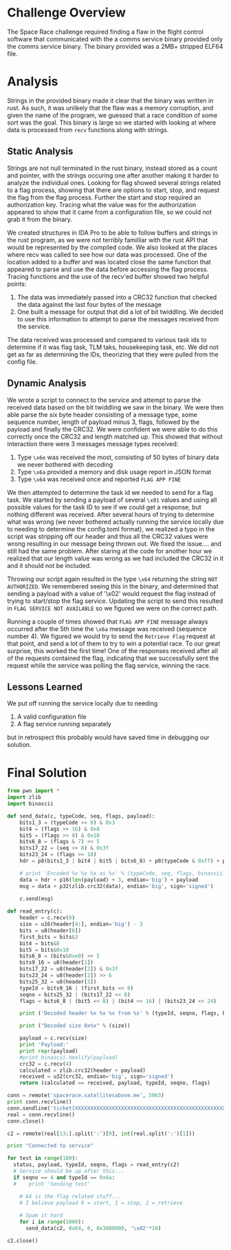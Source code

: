 # Challenge Overview
The Space Race challenge required finding a flaw in the flight control software that communicated with the a comms service binary provided only the comms service binary. The binary provided was a 2MB+ stripped ELF64 file.

# Analysis
Strings in the provided binary made it clear that the binary was written in rust. As such, it was unlikely that the flaw was a memory corruption, and given the name of the program, we guessed that a race condition of some sort was the goal. This binary is large so we started with looking at where data is processed from `recv` functions along with strings.

## Static Analysis
Strings are not null terminated in the rust binary, instead stored as a count and pointer, with the strings occuring one after another making it harder to analyze the individual ones. Looking for flag showed several strings related to a flag process, showing that there are options to start, stop, and request the flag from the flag process. Further the start and stop required an authorization key. Tracing what the value was for the authorization appeared to show that it came from a configuration file, so we could not grab it from the binary.

We created structures in IDA Pro to be able to follow buffers and strings in the rust program, as we were not terribly famililar with the rust API that would be represented by the compiled code. We also looked at the places where recv was called to see how our data was processed. One of the location added to a buffer and was located close the same function that appeared to parse and use the data before accessing the flag process. Tracing functions and the use of the recv'ed buffer showed two helpful points:
1. The data was immediately passed into a CRC32 function that checked the data against the last four bytes of the message
2. One built a message for output that did a lot of bit twiddling. We decided to use this information to attempt to parse the messages received from the service.

The data received was processed and compared to various task ids to determine if it was flag task, TLM taks, housekeeping task, etc. We did not get as far as determining the IDs, theorizing that they were pulled from the config file.

## Dynamic Analysis
We wrote a script to connect to the service and attempt to parse the received data based on the bit twiddling we saw in the binary. We were then able parse the six byte header consisting of a message type, some sequence number, length of payload minus 3, flags, followed by the payload and finally the CRC32. We were confident we were able to do this correctly once the CRC32 and length matched up. This showed that without interaction there were 3 messages message types received:
1. Type `\x6e` was received the most, consisting of 50 bytes of binary data we never bothered with decoding
2. Type `\x6a` provided a memory and disk usage report in JSON format
3. Type `\x64` was received once and reported `FLAG APP FINE`

We then attempted to determine the task id we needed to send for a flag task. We started by sending a payload of several `\x01` values and using all possible values for the task ID to see if we could get a response, but nothing different was received. After several hours of trying to determine what was wrong (we never bothered actually running the service locally due to needing to determine the config.toml format), we realized a typo in the script was stripping off our header and thus all the CRC32 values were wrong resulting in our message being thrown out. We fixed the issue.... and still had the same problem. After staring at the code for another hour we realized that our length value was wrong as we had included the CRC32 in it and it should not be included. 

Throwing our script again resulted in the type `\x64` returning the string `NOT AUTHORIZED`. We remembered seeing this in the binary, and determined that sending a payload with a value of '\x02' would request the flag instead of trying to start/stop the flag service. Updating the script to send this resulted in `FLAG SERVICE NOT AVAILABLE` so we figured we were on the correct path.

Running a couple of times showed that `FLAG APP FINE` message always occurred after the 5th time the `\x6a` message was received (sequence number 4). We figured we would try to send the `Retrieve Flag` request at that point, and send a lot of them to try to win a potential race. To our great surprise, this worked the first time! One of the responses received after all of the requests contained the flag, indicating that we successfully sent the request while the service was polling the flag service, winning the race.

## Lessons Learned
We put off running the service locally due to needing
1. A valid configuration file
2. A flag service running separately

but in retrospect this probably would have saved time in debugging our solution.

# Final Solution
```python
from pwn import *
import zlib
import binascii

def send_data(c, typeCode, seq, flags, payload):
    bits1_3 = (typeCode >> 8) & 0x3
    bit4 = (flags >> 16) & 0x8
    bit5 = (flags >> 8) & 0x10
    bits6_8 = (flags & 7) << 5
    bits17_22 = (seq >> 8) & 0x3f
    bits23_24 = (flags >> 18)
    hdr = p8(bits1_3 | bit4 | bit5 | bits6_8) + p8(typeCode & 0xff) + p8(bits23_24 | bits17_22) + p8(seq & 0xff)

    # print 'Encoded %x %x %x as %s' % (typeCode, seq, flags, binascii.hexlify(hdr))
    data = hdr + p16(len(payload) + 3, endian='big') + payload
    msg = data + p32(zlib.crc32(data), endian='big', sign='signed')
    
    c.send(msg)

def read_entry(c):
    header = c.recv(6)
    size = u16(header[4:], endian='big') - 3
    bits = u8(header[0])
    first_bits = bits&3
    bit4 = bits&8
    bit5 = bits&0x10
    bits6_8 = (bits&0xe0) >> 5
    bits9_16 = u8(header[1])
    bits17_22 = u8(header[2]) & 0x3f
    bits23_24 = u8(header[2]) >> 6
    bits25_32 = u8(header[3])
    typeId = bits9_16 | (first_bits << 8)
    seqno = bits25_32 | (bits17_22 << 8)
    flags = bits6_8 | (bit5 << 8) | (bit4 << 16) | (bits23_24 << 24)

    print ('Decoded header %x %x %x from %s' % (typeId, seqno, flags, binascii.hexlify(header[:4])))

    print ("Decoded size 0x%x" % (size))

    payload = c.recv(size)
    print 'Payload:'
    print repr(payload)
    #print binascii.hexlify(payload)
    crc32 = c.recv(4)
    calculated = zlib.crc32(header + payload)
    received = u32(crc32, endian='big', sign='signed')
    return (calculated == received, payload, typeId, seqno, flags)

conn = remote('spacerace.satellitesabove.me', 5063)
print conn.recvline()
conn.sendline('ticket{XXXXXXXXXXXXXXXXXXXXXXXXXXXXXXXXXXXXXXXXXXXXXXXXXXXXXX}')
real = conn.recvline()
conn.close()

c2 = remote(real[13:].split(':')[0], int(real.split(':')[1]))

print "Connected to service"

for test in range(100):
  status, payload, typeId, seqno, flags = read_entry(c2)
  # Service should be up after this...
  if seqno == 4 and typeId == 0x6a:
  #    print 'Sending test'

    # 64 is the flag related stuff...
    # I believe payload 0 = start, 1 = stop, 2 = retrieve
    
    # Spam it hard
    for i in range(1000):
      send_data(c2, 0x64, 0, 0x3000000, '\x02'*10)

c2.close()
```
